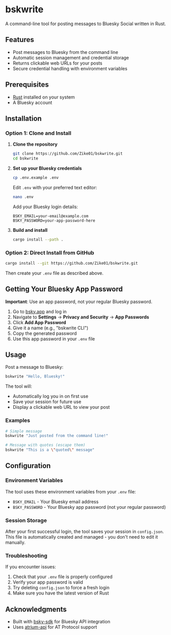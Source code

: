 # bskwrite

A command-line tool for posting messages to Bluesky Social written in Rust.

## Features

- Post messages to Bluesky from the command line
- Automatic session management and credential storage
- Returns clickable web URLs for your posts
- Secure credential handling with environment variables

## Prerequisites

- [Rust](https://rustup.rs/) installed on your system
- A Bluesky account

## Installation

### Option 1: Clone and Install

1. **Clone the repository**
   ```bash
   git clone https://github.com/Zike01/bskwrite.git
   cd bskwrite
   ```

2. **Set up your Bluesky credentials**
   ```bash
   cp .env.example .env
   ```
   
   Edit `.env` with your preferred text editor:
   ```bash
   nano .env
   ```
   
   Add your Bluesky login details:
   ```env
   BSKY_EMAIL=your-email@example.com
   BSKY_PASSWORD=your-app-password-here
   ```

3. **Build and install**
   ```bash
   cargo install --path .
   ```

### Option 2: Direct Install from GitHub

```bash
cargo install --git https://github.com/Zike01/bskwrite.git
```

Then create your `.env` file as described above.

## Getting Your Bluesky App Password

**Important**: Use an app password, not your regular Bluesky password.

1. Go to [bsky.app](https://bsky.app) and log in
2. Navigate to **Settings** → **Privacy and Security** → **App Passwords**
3. Click **Add App Password**
4. Give it a name (e.g., "bskwrite CLI")
5. Copy the generated password
6. Use this app password in your `.env` file

## Usage

Post a message to Bluesky:

```bash
bskwrite "Hello, Bluesky!"
```

The tool will:
- Automatically log you in on first use
- Save your session for future use
- Display a clickable web URL to view your post

### Examples

```bash
# Simple message
bskwrite "Just posted from the command line!"

# Message with quotes (escape them)
bskwrite "This is a \"quoted\" message"
```

## Configuration

### Environment Variables

The tool uses these environment variables from your `.env` file:

- `BSKY_EMAIL` - Your Bluesky email address
- `BSKY_PASSWORD` - Your Bluesky app password (not your regular password)

### Session Storage

After your first successful login, the tool saves your session in `config.json`. This file is automatically created and managed - you don't need to edit it manually.

### Troubleshooting

If you encounter issues:

1. Check that your `.env` file is properly configured
2. Verify your app password is valid
3. Try deleting `config.json` to force a fresh login
4. Make sure you have the latest version of Rust

## Acknowledgments

- Built with [bsky-sdk](https://github.com/sugyan/bsky-sdk) for Bluesky API integration
- Uses [atrium-api](https://github.com/sugyan/atrium) for AT Protocol support
